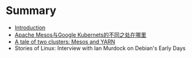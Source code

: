 # Summary

* [Introduction](README.md)
* [Apache Mesos与Google Kubernets的不同之处在哪里](chapter1.md)
* [A tale of two clusters: Mesos and YARN](chapter2.md)
* Stories of Linux: Interview with Ian Murdock on Debian's Early Days

